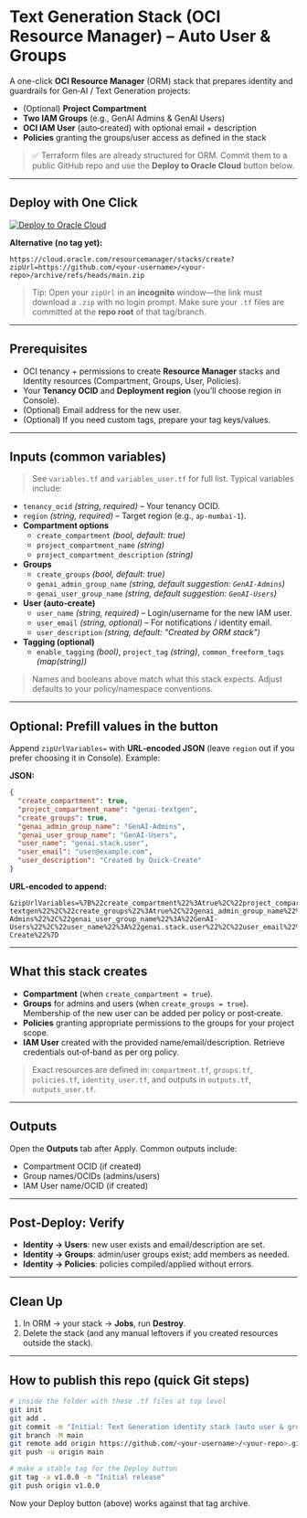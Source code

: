 # Text Generation Stack (OCI Resource Manager) – Auto User & Groups

A one-click **OCI Resource Manager** (ORM) stack that prepares identity and guardrails for Gen‑AI / Text Generation projects:
- (Optional) **Project Compartment**
- **Two IAM Groups** (e.g., GenAI Admins & GenAI Users)
- **OCI IAM User** (auto‑created) with optional email + description
- **Policies** granting the groups/user access as defined in the stack

> ✅ Terraform files are already structured for ORM. Commit them to a public GitHub repo and use the **Deploy to Oracle Cloud** button below.

---

## Deploy with One Click

[![Deploy to Oracle Cloud](https://oci-resourcemanager-plugin.plugins.oci.oraclecloud.com/latest/deploy-to-oracle-cloud.svg)](
  https://cloud.oracle.com/resourcemanager/stacks/create?zipUrl=https://github.com/<your-username>/<your-repo>/archive/refs/tags/v1.0.0.zip
)

**Alternative (no tag yet):**
```
https://cloud.oracle.com/resourcemanager/stacks/create?zipUrl=https://github.com/<your-username>/<your-repo>/archive/refs/heads/main.zip
```

> Tip: Open your `zipUrl` in an **incognito** window—the link must download a `.zip` with no login prompt. Make sure your `.tf` files are committed at the **repo root** of that tag/branch.

---

## Prerequisites

- OCI tenancy + permissions to create **Resource Manager** stacks and Identity resources (Compartment, Groups, User, Policies).
- Your **Tenancy OCID** and **Deployment region** (you’ll choose region in Console).
- (Optional) Email address for the new user.
- (Optional) If you need custom tags, prepare your tag keys/values.

---

## Inputs (common variables)

> See `variables.tf` and `variables_user.tf` for full list. Typical variables include:

- `tenancy_ocid` *(string, required)* – Your tenancy OCID.
- `region` *(string, required)* – Target region (e.g., `ap-mumbai-1`).
- **Compartment options**
  - `create_compartment` *(bool, default: true)*
  - `project_compartment_name` *(string)*
  - `project_compartment_description` *(string)*
- **Groups**
  - `create_groups` *(bool, default: true)*
  - `genai_admin_group_name` *(string, default suggestion: `GenAI-Admins`)*
  - `genai_user_group_name` *(string, default suggestion: `GenAI-Users`)*
- **User (auto‑create)**
  - `user_name` *(string, required)* – Login/username for the new IAM user.
  - `user_email` *(string, optional)* – For notifications / identity email.
  - `user_description` *(string, default: "Created by ORM stack")*
- **Tagging (optional)**
  - `enable_tagging` *(bool)*, `project_tag` *(string)*, `common_freeform_tags` *(map(string))*

> Names and booleans above match what this stack expects. Adjust defaults to your policy/namespace conventions.

---

## Optional: Prefill values in the button

Append `zipUrlVariables=` with **URL‑encoded JSON** (leave `region` out if you prefer choosing it in Console). Example:

**JSON:**
```json
{
  "create_compartment": true,
  "project_compartment_name": "genai-textgen",
  "create_groups": true,
  "genai_admin_group_name": "GenAI-Admins",
  "genai_user_group_name": "GenAI-Users",
  "user_name": "genai.stack.user",
  "user_email": "user@example.com",
  "user_description": "Created by Quick-Create"
}
```

**URL‑encoded to append:**
```
&zipUrlVariables=%7B%22create_compartment%22%3Atrue%2C%22project_compartment_name%22%3A%22genai-textgen%22%2C%22create_groups%22%3Atrue%2C%22genai_admin_group_name%22%3A%22GenAI-Admins%22%2C%22genai_user_group_name%22%3A%22GenAI-Users%22%2C%22user_name%22%3A%22genai.stack.user%22%2C%22user_email%22%3A%22user%40example.com%22%2C%22user_description%22%3A%22Created%20by%20Quick-Create%22%7D
```

---

## What this stack creates

- **Compartment** (when `create_compartment = true`).
- **Groups** for admins and users (when `create_groups = true`). Membership of the new user can be added per policy or post‑create.
- **Policies** granting appropriate permissions to the groups for your project scope.
- **IAM User** created with the provided name/email/description. Retrieve credentials out‑of‑band as per org policy.

> Exact resources are defined in: `compartment.tf`, `groups.tf`, `policies.tf`, `identity_user.tf`, and outputs in `outputs.tf`, `outputs_user.tf`.

---

## Outputs

Open the **Outputs** tab after Apply. Common outputs include:
- Compartment OCID (if created)
- Group names/OCIDs (admins/users)
- IAM User name/OCID (if created)

---

## Post‑Deploy: Verify

- **Identity → Users**: new user exists and email/description are set.
- **Identity → Groups**: admin/user groups exist; add members as needed.
- **Identity → Policies**: policies compiled/applied without errors.

---

## Clean Up

1. In ORM → your stack → **Jobs**, run **Destroy**.
2. Delete the stack (and any manual leftovers if you created resources outside the stack).

---

## How to publish this repo (quick Git steps)

```bash
# inside the folder with these .tf files at top level
git init
git add .
git commit -m "Initial: Text Generation identity stack (auto user & groups)"
git branch -M main
git remote add origin https://github.com/<your-username>/<your-repo>.git
git push -u origin main

# make a stable tag for the Deploy button
git tag -a v1.0.0 -m "Initial release"
git push origin v1.0.0
```
Now your Deploy button (above) works against that tag archive.
